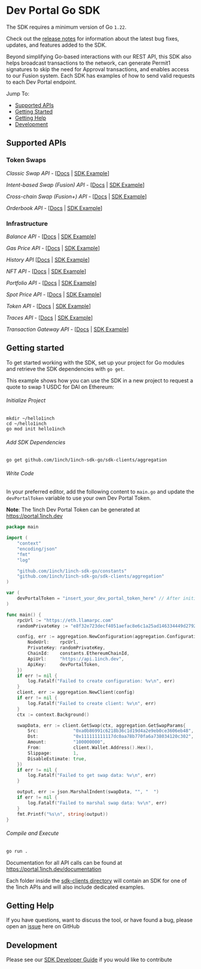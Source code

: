 # Dev Portal Go SDK

The SDK requires a minimum version of Go `1.22`.

Check out the [release notes](https://github.com/1inch/1inch-sdk-go/blob/main/CHANGELOG.md) for information about
the latest bug fixes, updates, and features added to the SDK.

Beyond simplifying Go-based interactions with our REST API, this SDK also helps broadcast transactions to the network, can generate Permit1 signatures to skip the need for Approval transactions, and enables access to our Fusion system. Each SDK has examples of how to send valid requests to each Dev Portal endpoint. 

Jump To:

* [Supported APIs](#supported-apis)
* [Getting Started](#getting-started)
* [Getting Help](#getting-help)
* [Development](#development)

## Supported APIs

### Token Swaps
*Classic Swap API* - [[Docs](https://portal.1inch.dev/documentation/apis/swap/classic-swap/introduction) | [SDK Example](https://github.com/1inch/1inch-sdk-go/blob/main/sdk-clients/aggregation/examples/quote/main.go)]

*Intent-based Swap (Fusion) API* - [[Docs](https://portal.1inch.dev/documentation/apis/swap/intent-swap/introduction) | [SDK Example](https://github.com/1inch/1inch-sdk-go/blob/fusion-refactor/sdk-clients/fusion/examples/place_order/main.go)]

*Cross-chain Swap (Fusion+) API* - [[Docs](https://portal.1inch.dev/documentation/apis/swap/fusion-plus/introduction) | [SDK Example](https://github.com/1inch/1inch-sdk-go/blob/fusion-refactor/sdk-clients/fusionplus/examples/place_order/main.go)]

*Orderbook API* - [[Docs](https://portal.1inch.dev/documentation/apis/orderbook/introduction) | [SDK Example](https://github.com/1inch/1inch-sdk-go/blob/main/sdk-clients/orderbook/examples/create_order/main.go)]

### Infrastructure
*Balance API* - [[Docs](https://portal.1inch.dev/documentation/apis/balance/introduction) | [SDK Example](https://github.com/1inch/1inch-sdk-go/blob/main/sdk-clients/balances/examples/get_allowances_of_custom_tokens/main.go)]

*Gas Price API* - [[Docs](https://portal.1inch.dev/documentation/apis/gas-price/introduction) | [SDK Example](https://github.com/1inch/1inch-sdk-go/blob/main/sdk-clients/gasprices/examples/get_gas_price_eip1559/main.go)]

*History API* [[Docs](https://portal.1inch.dev/documentation/apis/history/introduction) | [SDK Example](https://github.com/1inch/1inch-sdk-go/blob/main/sdk-clients/history/examples/get_history_events_by_address/main.go)]

*NFT API* - [[Docs](https://portal.1inch.dev/documentation/apis/nft/introduction) | [SDK Example](https://github.com/1inch/1inch-sdk-go/blob/main/sdk-clients/nft/examples/main.go)]

*Portfolio API* - [[Docs](https://portal.1inch.dev/documentation/apis/portfolio/introduction) | [SDK Example](https://github.com/1inch/1inch-sdk-go/blob/main/sdk-clients/portfolio/examples/get_current_protocols_value/main.go)]

*Spot Price API* - [[Docs](https://portal.1inch.dev/documentation/apis/spot-price/introduction) | [SDK Example](https://github.com/1inch/1inch-sdk-go/blob/main/sdk-clients/spotprices/examples/get_prices_for_requested_tokens/main.go)]

*Token API* - [[Docs](https://portal.1inch.dev/documentation/apis/tokens/introduction) | [SDK Example](https://github.com/1inch/1inch-sdk-go/blob/main/sdk-clients/tokens/examples/get_custom_token/main.go)]

*Traces API* - [[Docs](https://portal.1inch.dev/documentation/apis/traces/introduction) | [SDK Example](https://github.com/1inch/1inch-sdk-go/blob/main/sdk-clients/traces/examples/get_tx_trace_by_number_and_hash/main.go)]

*Transaction Gateway API* - [[Docs](https://portal.1inch.dev/documentation/apis/transaction/introduction) | [SDK Example](https://github.com/1inch/1inch-sdk-go/blob/main/sdk-clients/txbroadcast/examples/broadcast_public_transaction/main.go)]


## Getting started

To get started working with the SDK, set up your project for Go modules and retrieve the SDK dependencies with `go get`.

This example shows how you can use the SDK in a new project to request a quote to swap 1 USDC for DAI on Ethereum:

###### Initialize Project

```
mkdir ~/hello1inch
cd ~/hello1inch
go mod init hello1inch
```

###### Add SDK Dependencies

```
go get github.com/1inch/1inch-sdk-go/sdk-clients/aggregation
```

###### Write Code

In your preferred editor, add the following content to `main.go` and update the `devPortalToken` variable to use your own Dev Portal Token.

**Note**: The 1inch Dev Portal Token can be generated at https://portal.1inch.dev

```go
package main

import (
	"context"
	"encoding/json"
	"fmt"
	"log"

	"github.com/1inch/1inch-sdk-go/constants"
	"github.com/1inch/1inch-sdk-go/sdk-clients/aggregation"
)

var (
	devPortalToken = "insert_your_dev_portal_token_here" // After initial testing, update this to read from your local environment using a function like os.GetEnv()
)

func main() {
	rpcUrl := "https://eth.llamarpc.com"
	randomPrivateKey := "e8f32e723decf4051aefac8e6c1a25ad146334449d2792c2b8b15d0b59c2a35f"

	config, err := aggregation.NewConfiguration(aggregation.ConfigurationParams{
		NodeUrl:    rpcUrl,
		PrivateKey: randomPrivateKey,
		ChainId:    constants.EthereumChainId,
		ApiUrl:     "https://api.1inch.dev",
		ApiKey:     devPortalToken,
	})
	if err != nil {
		log.Fatalf("Failed to create configuration: %v\n", err)
	}
	client, err := aggregation.NewClient(config)
	if err != nil {
		log.Fatalf("Failed to create client: %v\n", err)
	}
	ctx := context.Background()

	swapData, err := client.GetSwap(ctx, aggregation.GetSwapParams{
		Src:             "0xa0b86991c6218b36c1d19d4a2e9eb0ce3606eb48", // USDC
		Dst:             "0x111111111117dc0aa78b770fa6a738034120c302", // 1INCH
		Amount:          "100000000",
		From:            client.Wallet.Address().Hex(),
		Slippage:        1,
		DisableEstimate: true,
	})
	if err != nil {
		log.Fatalf("Failed to get swap data: %v\n", err)
	}

	output, err := json.MarshalIndent(swapData, "", "  ")
	if err != nil {
		log.Fatalf("Failed to marshal swap data: %v\n", err)
	}
	fmt.Printf("%s\n", string(output))
}
```

###### Compile and Execute

```sh
go run .
```

Documentation for all API calls can be found at https://portal.1inch.dev/documentation

Each folder inside the [sdk-clients directory](https://github.com/1inch/1inch-sdk-go/blob/main/sdk-clients) 
will contain an SDK for one of the 1inch APIs and will also include dedicated examples.

## Getting Help

If you have questions, want to discuss the tool, or have found a bug, please open
an [issue](https://github.com/1inch/1inch-sdk/issues) here on GitHub

## Development

Please see our [SDK Developer Guide](https://github.com/1inch/1inch-sdk-go/blob/main/DEVELOPMENT.md) if you would
like to contribute 